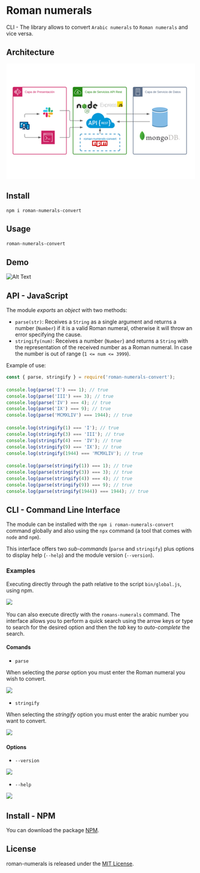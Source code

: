 # Roman numerals

CLI - The library allows to convert `Arabic numerals` to `Roman numerals` and vice versa.


## Architecture
![](./img/arquitectura.svg)

## Install

```npm
npm i roman-numerals-convert
```

## Usage

```bash
roman-numerals-convert
```

## Demo

![Alt Text](https://user-images.githubusercontent.com/45825143/134442350-70eacd7b-17b2-4226-808a-d44e5174abe3.gif)

## API - JavaScript

The module _exports_ an _object_ with two methods:

* `parse(str)`: Receives a `String` as a single argument and returns a number
  (`Number`) if it is a valid Roman numeral, otherwise it will throw an error specifying the cause.
* `stringify(num)`: Receives a number (`Number`) and returns a `String` with the representation of the received number as a Roman numeral. In case the number is out of range (`1 <= num <= 3999`).

Example of use:

```js
const { parse, stringify } = require('roman-numerals-convert');

console.log(parse('I') === 1); // true
console.log(parse('III') === 3); // true
console.log(parse('IV') === 4); // true
console.log(parse('IX') === 9); // true
console.log(parse('MCMXLIV') === 1944); // true

console.log(stringify(1) === 'I'); // true
console.log(stringify(3) === 'III'); // true
console.log(stringify(4) === 'IV'); // true
console.log(stringify(9) === 'IX'); // true
console.log(stringify(1944) === 'MCMXLIV'); // true

console.log(parse(stringify(1)) === 1); // true
console.log(parse(stringify(3)) === 3); // true
console.log(parse(stringify(4)) === 4); // true
console.log(parse(stringify(9)) === 9); // true
console.log(parse(stringify(1944)) === 1944); // true
```

## CLI - Command Line Interface


The module can be installed with the `npm i roman-numerals-convert` command globally and also using the `npx` command (a tool that comes with `node` and `npm`).

This interface offers two _sub-commands_ (`parse` and `stringify`) plus options to display help (`--help`) and the module version (`--version`).


### Examples

Executing directly through the path relative to the script `bin/global.js`, using npm.

![](./img/bin.svg)


You can also execute directly with the `romans-numerals` command. The interface allows you to perform a quick search using the arrow keys or type to search for the desired option and then the _tab_ key to _auto-complete_ the search. 

#### Comands

* `parse`

When selecting the _parse_ option you must enter the Roman numeral you wish to convert. 

![](./img/parse.svg)

* `stringify`

When selecting the _stringify_ option you must enter the arabic number you want to convert.

![](./img/stringify.svg)

#### Options
* `--version`

![](./img/version.svg)

* `--help`

![](./img/help.svg)

## Install - NPM

You can download the package [NPM](https://www.npmjs.com/package/roman-numerals-convert).
## License
roman-numerals is released under the [MIT License](https://opensource.org/licenses/MIT).